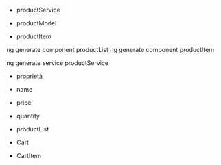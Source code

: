 - productService


- productModel
- productItem

ng generate component productList
ng generate component productItem


ng generate service   productService

- proprietà 
- name
- price
- quantity


- productList



- Cart
- CartItem



